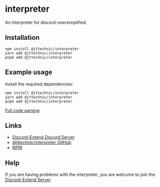 # interpreter
An interpreter for discord-oversimplified

## Installation
```sh-session
npm install @jttechnic/interpreter
yarn add @jttechnic/interpreter
pnpm add @jttechnic/interpreter
```

## Example usage
Install the required dependencies:
```sh-session
npm install @jttechnic/interpreter
yarn add @jttechnic/interpreter
pnpm add @jttechnic/interpreter
```
[Full code parsing](./test/interpreter.js)

## Links
* [Discord-Extend Discord Server](https://discord.gg/AQwkmv7kA9)
* [@jttechnic/interpreter GitHub](https://github.com/JTTechnic/interpreter)
* [NPM](https://npmjs.org/package/@jttechnic/interpreter)

## Help
If you are having problems with the interpreter, you are welcome to join the [Discord-Extend Server](https://discord.gg/AQwkmv7kA9)
